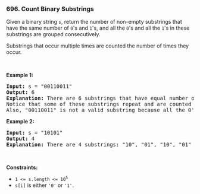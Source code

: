 <h3 align="left"> 696. Count Binary Substrings</h3>
<div><p>Given a binary string <code>s</code>, return the number of non-empty substrings that have the same number of <code>0</code>'s and <code>1</code>'s, and all the <code>0</code>'s and all the <code>1</code>'s in these substrings are grouped consecutively.</p>

<p>Substrings that occur multiple times are counted the number of times they occur.</p>

<p>&nbsp;</p>
<p><strong>Example 1:</strong></p>

<pre><strong>Input:</strong> s = "00110011"
<strong>Output:</strong> 6
<strong>Explanation:</strong> There are 6 substrings that have equal number of consecutive 1's and 0's: "0011", "01", "1100", "10", "0011", and "01".
Notice that some of these substrings repeat and are counted the number of times they occur.
Also, "00110011" is not a valid substring because all the 0's (and 1's) are not grouped together.
</pre>

<p><strong>Example 2:</strong></p>

<pre><strong>Input:</strong> s = "10101"
<strong>Output:</strong> 4
<strong>Explanation:</strong> There are 4 substrings: "10", "01", "10", "01" that have equal number of consecutive 1's and 0's.
</pre>

<p>&nbsp;</p>
<p><strong>Constraints:</strong></p>

<ul>
	<li><code>1 &lt;= s.length &lt;= 10<sup>5</sup></code></li>
	<li><code>s[i]</code> is either <code>'0'</code> or <code>'1'</code>.</li>
</ul>
</div>